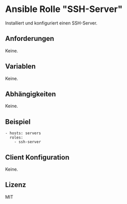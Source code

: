 # Ansible Rolle "SSH-Server"

Installiert und konfiguriert einen SSH-Server.

## Anforderungen

Keine.

## Variablen

Keine.

## Abhängigkeiten

Keine.

## Beispiel

    - hosts: servers
      roles:
        - ssh-server

## Client Konfiguration

Keine.

## Lizenz

MIT
